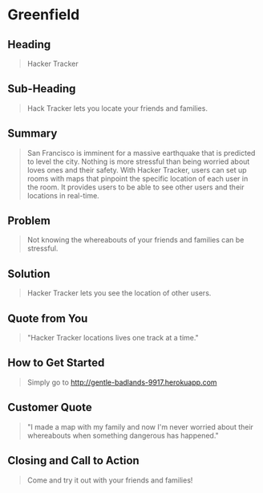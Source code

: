 # Greenfield #

## Heading ##
  > Hacker Tracker

## Sub-Heading ##
  > Hack Tracker lets you locate your friends and families.

## Summary ##
  > San Francisco is imminent for a massive earthquake that is predicted to level the city. Nothing is more stressful than being worried about loves ones and their safety. With Hacker Tracker, users can set up rooms with maps that pinpoint the specific location of each user in the room. It provides users to be able to see other users and their locations in real-time.

## Problem ##
  > Not knowing the whereabouts of your friends and families can be stressful.


## Solution ##
  > Hacker Tracker lets you see the location of other users.


## Quote from You ##
  > "Hacker Tracker locations lives one track at a time."


## How to Get Started ##
  > Simply go to http://gentle-badlands-9917.herokuapp.com


## Customer Quote ##
  > "I made a map with my family and now I'm never worried about their whereabouts when something dangerous has happened."


## Closing and Call to Action ##
  > Come and try it out with your friends and families!


